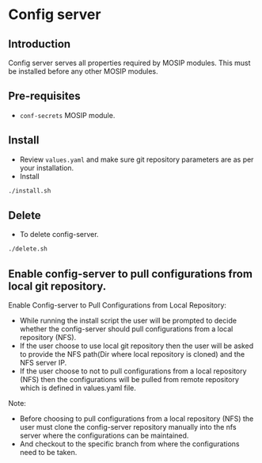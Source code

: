 # Config server

## Introduction
Config server serves all properties required by MOSIP modules. This must be installed before any other MOSIP modules.

## Pre-requisites
* `conf-secrets` MOSIP module.

## Install
* Review `values.yaml` and make sure git repository parameters are as per your installation.
* Install
```sh
./install.sh
```

## Delete
* To delete config-server.
```sh
./delete.sh
```

## Enable config-server to pull configurations from local git repository.

Enable Config-server to Pull Configurations from Local Repository:
* While running the install script the user will be prompted to decide whether the config-server should pull configurations from a local repository (NFS).
* If the user choose to use local git repository then the user will be asked to provide the NFS path(Dir where local repository is cloned) and the NFS server IP.
* If the user choose to not to pull configurations from a local repository (NFS) then the configurations will be pulled from remote repository which is defined in values.yaml file.

Note:
* Before choosing to pull configurations from a local repository (NFS) the user must clone the config-server repository manually into the nfs server where the configurations can be maintained.
* And checkout to the specific branch from where the configurations need to be taken.

